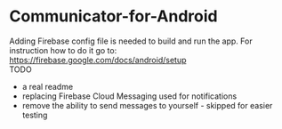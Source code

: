 # Communicator-for-Android
Adding Firebase config file is needed to build and run the app. For instruction how to do it go to: <br /> 
https://firebase.google.com/docs/android/setup <br />
TODO
- a real readme <br />
- replacing Firebase Cloud Messaging used for notifications <br />
- remove the ability to send messages to yourself - skipped for easier testing